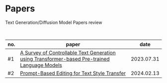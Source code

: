 # Papers
Text Generation/Diffusion Model Papers review

<br>


|no. |paper |date |
|--|--|--|
|#1|[A Survey of Controllable Text Generation using Transformer-based Pre-trained Language Models](https://github.com/chaemino/Papers/blob/e9138c88caf9c575b82629c7efa06f6fe22b6f2c/A%20Survey%20of%20Controllable%20Text%20Generation%20using%20Transformer-based%20Pre-trained%20Language%20Models.md)|2023.07.31|
|#2|[Prompt-Based Editing for Text Style Transfer](https://github.com/chaemino/Papers/blob/main/Prompt-Based%20Editing%20for%20Text%20Style%20Transfer.md)| 2024.02.13|
